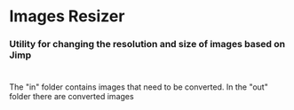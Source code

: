 # Images Resizer
### Utility for changing the resolution and size of images based on Jimp
#
The "in" folder contains images that need to be converted. In the "out" folder there are converted images